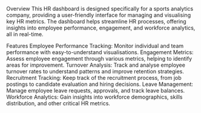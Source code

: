 Overview
This HR dashboard is designed specifically for a sports analytics company, providing a user-friendly interface for managing and visualising key HR metrics. The dashboard helps streamline HR processes, offering insights into employee performance, engagement, and workforce analytics, all in real-time.

Features
Employee Performance Tracking: Monitor individual and team performance with easy-to-understand visualisations.
Engagement Metrics: Assess employee engagement through various metrics, helping to identify areas for improvement.
Turnover Analysis: Track and analyse employee turnover rates to understand patterns and improve retention strategies.
Recruitment Tracking: Keep track of the recruitment process, from job postings to candidate evaluation and hiring decisions.
Leave Management: Manage employee leave requests, approvals, and track leave balances.
Workforce Analytics: Gain insights into workforce demographics, skills distribution, and other critical HR metrics.

